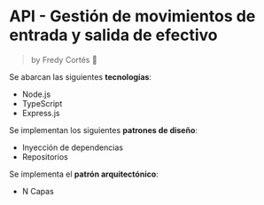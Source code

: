 # API - Gestión de movimientos de entrada y salida de efectivo

> by Fredy Cortés :metal:

Se abarcan las siguientes **tecnologías**:

* Node.js
* TypeScript
* Express.js

Se implementan los siguientes **patrones de diseño**:

* Inyección de dependencias
* Repositorios

Se implementa el **patrón arquitectónico**:

* N Capas

